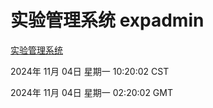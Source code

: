 # 实验管理系统 expadmin
[实验管理系统](http://219.139.197.74:56808/expadmin-782313d2-e1b1-4ea7-932e-3a55e6a1a4d0/)

2024年 11月 04日 星期一 10:20:02 CST

2024年 11月 04日 星期一 02:20:02 GMT
